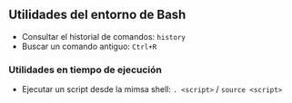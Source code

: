 ## Utilidades del entorno de Bash

- Consultar el historial de comandos: `history`
- Buscar un comando antiguo: `Ctrl+R`

### Utilidades en tiempo de ejecución
- Ejecutar un script desde la mimsa shell: `. <script>` / `source <script>`